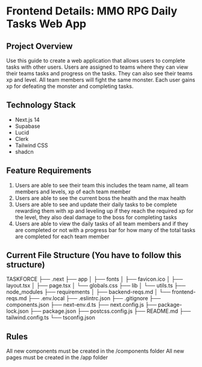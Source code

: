 # Frontend Details: MMO RPG Daily Tasks Web App

## Project Overview

Use this guide to create a web application that allows users to complete tasks with other users. Users are assigned to teams where they can view their teams tasks and progress on the tasks. They can also see their teams xp and level. All team members will fight the same monster. Each user gains xp for defeating the monster and completing tasks.

## Technology Stack
- Next.js 14
- Supabase
- Lucid
- Clerk
- Tailwind CSS
- shadcn

## Feature Requirements
1. Users are able to see their team this includes the team name, all team members and levels, xp of each team member
2. Users are able to see the current boss the health and the max health
3. Users are able to see and update their daily tasks to be complete rewarding them with xp and leveling up if they reach the required xp for the level, they also deal damage to the boss for completing tasks
4. Users are able to view the daily tasks of all team members and if they are completed or not with a progress bar for how many of the total tasks are completed for each team member

## Current File Structure (You have to follow this structure)
TASKFORCE
├── .next
├── app
│   ├── fonts
│   ├── favicon.ico
│   ├── layout.tsx
│   ├── page.tsx
│   └── globals.css
├── lib
│   └── utils.ts
├── node_modules
├── requirements
│   ├── backend-reqs.md
│   └── frontend-reqs.md
├── .env.local
├── .eslintrc.json
├── .gitignore
├── components.json
├── next-env.d.ts
├── next.config.js
├── package-lock.json
├── package.json
├── postcss.config.js
├── README.md
├── tailwind.config.ts
└── tsconfig.json

## Rules
All new components must be created in the /components folder
All new pages must be created in the /app folder

